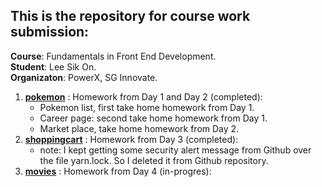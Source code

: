 ## This is the repository for course work submission:
**Course**: Fundamentals in Front End Development.
<br>**Student**: Lee Sik On.
<br>**Organizaton**: PowerX, SG Innovate.

1. [**pokemon**](pokemon/README.md) : Homework from Day 1 and Day 2 (completed):
    * Pokemon list, first take home homework from Day 1.
    * Career page: second take home homework from Day 1.
    * Market place, take home homework from Day 2.
2. [**shoppingcart**](shoppingcart/README.md) : Homework from Day 3 (completed):
    * note: I kept getting some security alert message from Github over the file yarn.lock.  So I deleted it from Github repository.
3. [**movies**](movies/README.md) : Homework from Day 4 (in-progres):


  
